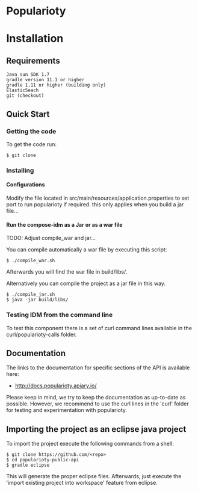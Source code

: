 Popularioty
===========


# Installation

## Requirements

	Java sun SDK 1.7
	gradle version 11.1 or higher
	gradle 1.11 or higher (building only)
	ElasticSeach	
	git (checkout)


## Quick Start

### Getting the code

To get the code run: 

	$ git clone 
	


### Installing 

 
#### Configurations

Modify the file located in  src/main/resources/application.properties to set port to run popularioty if required. this only applies when you build a jar file...


#### Run the compose-idm as a Jar or as a war file

TODO: Adjust compile_war and jar...

You can compile automatically a war file by executing this script:

	$ ./compile_war.sh
	
Afterwards you will find the war file in build/libs/.

Alternatively you can compile the project as a jar file in this way.
	
	$ ./compile_jar.sh
	$ java -jar build/libs/


### Testing IDM from the command line

To test this component there is a set of curl command lines available in the curl/popularioty-calls folder.

## Documentation 

The links to the documentation for specific sections of the API is available here:

* http://docs.popularioty.apiary.io/

Please keep in mind, we try to keep the documentation as up-to-date as possible. However, we recommend to use the curl lines in the 'curl' folder for testing and experimentation with popularioty. 


## Importing the project as an eclipse java project

To import the project execute the following commands from a shell:

	$ git clone https://github.com/<repo>
	$ cd popularioty-public-api
	$ gradle eclipse

This will generate the proper eclipse files. Afterwards, just execute the 'import existing project into workspace' feature from eclipse.

